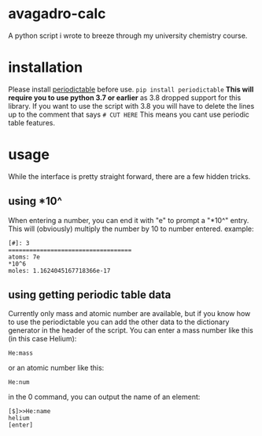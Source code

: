 # avagadro-calc
A python script i wrote to breeze through my university chemistry course.

# installation
Please install [periodictable](https://github.com/pkienzle/periodictable) before use.
`pip install periodictable`
**This will require you to use python 3.7 or earlier** as 3.8 dropped support for this library.
If you want to use the script with 3.8 you will have to delete the lines up to the comment that says `# CUT HERE`
This means you cant use periodic table features.

# usage
While the interface is pretty straight forward, there are a few hidden tricks.
## using *10^
When entering a number, you can end it with "e" to prompt a "*10^" entry.
This will (obviously) multiply the number by 10 to number entered.
example:
```
[#]: 3
===================================
atoms: 7e
*10^6
moles: 1.1624045167718366e-17
```
## using getting periodic table data
Currently only mass and atomic number are available, but if you know how to use the periodictable you can add the other data to the dictionary generator in the header of the script.
You can enter a mass number like this (in this case Helium):
```
He:mass
```
or an atomic number like this:
```
He:num
```
in the 0 command, you can output the name of an element:
```
[$]>>He:name
helium
[enter]
```



